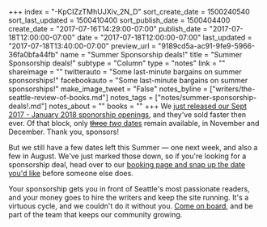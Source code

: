 +++
index = "-KpCIZzTMhUJXiv_2N_D"
sort_create_date = 1500240540
sort_last_updated = 1500410400
sort_publish_date = 1500404400
create_date = "2017-07-16T14:29:00-07:00"
publish_date = "2017-07-18T12:00:00-07:00"
date = "2017-07-18T12:00:00-07:00"
last_updated = "2017-07-18T13:40:00-07:00"
preview_url = "9189cd5a-ac91-9fe9-5966-36fa0bfa44fb"
name = "Summer Sponsorship deals!"
title = "Summer Sponsorship deals!"
subtype = "Column"
type = "notes"
link = ""
shareimage = ""
twitterauto = "Some last-minute bargains on summer sponsorships!"
facebookauto = "Some last-minute bargains on summer sponsorships!"
make_image_tweet = "False"
notes_byline = ["writers/the-seattle-review-of-books.md"]
notes_tags = ["notes/summer-sponsorship-deals!.md"]
notes_about = ""
books = ""
+++
We [just released our Sept 2017 - January 2018 sponorship openings](http://www.seattlereviewofbooks.com/notes/2017/07/03/sponsorships-now-open-through-january-2018/), and they've sold faster then ever. Of that block, only [~~three~~ _two_ dates](http://www.seattlereviewofbooks.com/sponsor/book/) remain available, in November and December. Thank you, sponsors!

But we still have a few dates left this Summer &mdash; one next week, and also a few in August. We've just marked those down, so if you're looking for a sponsorship deal, head over to our [booking page and snap up the date you'd like](http://www.seattlereviewofbooks.com/sponsor/book/) before someone else does. 

Your sponsorship gets you in front of Seattle's most passionate readers, and  your money goes to hire the writers and keep the site running. It's a virtuous cycle, and we couldn't do it without you. [Come on board](http://www.seattlereviewofbooks.com/sponsor/), and be part of the team that keeps our community growing. 